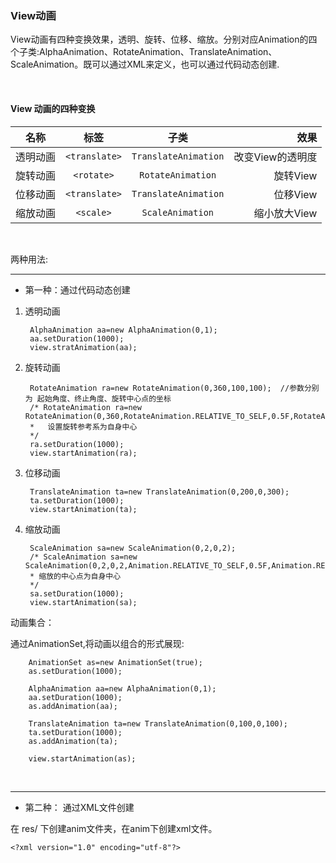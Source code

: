 ### View动画

View动画有四种变换效果，透明、旋转、位移、缩放。分别对应Animation的四个子类:AlphaAnimation、RotateAnimation、TranslateAnimation、ScaleAnimation。既可以通过XML来定义，也可以通过代码动态创建.

<br>

#### View 动画的四种变换

|名称|标签|子类|效果|
|---|:---:|:---:|----:|
|透明动画|`<translate>`|`TranslateAnimation`|改变View的透明度|
|旋转动画|`<rotate>`|`RotateAnimation`|旋转View|
|位移动画|`<translate>`|`TranslateAnimation`|位移View|
|缩放动画|`<scale>`|`ScaleAnimation`|缩小放大View|

<br>

两种用法:

****

* 第一种：通过代码动态创建

1. 透明动画
    
        AlphaAnimation aa=new AlphaAnimation(0,1);
        aa.setDuration(1000);
        view.stratAnimation(aa);

2. 旋转动画

        RotateAnimation ra=new RotateAnimation(0,360,100,100);  //参数分别为 起始角度、终止角度、旋转中心点的坐标
        /* RotateAnimation ra=new RotateAnimation(0,360,RotateAnimation.RELATIVE_TO_SELF,0.5F,RotateAnimation.RELATIVE_TO_SELF,0.5F);
        *   设置旋转参考系为自身中心
        */
        ra.setDuration(1000);
        view.startAnimation(ra);

3. 位移动画

        TranslateAnimation ta=new TranslateAnimation(0,200,0,300);
        ta.setDuration(1000);
        view.startAnimation(ta);

4. 缩放动画

        ScaleAnimation sa=new ScaleAnimation(0,2,0,2);
        /* ScaleAnimation sa=new ScaleAnimation(0,2,0,2,Animation.RELATIVE_TO_SELF,0.5F,Animation.RELATIVE_TO_SELF,0,5F);
        * 缩放的中心点为自身中心
        */
        sa.setDuration(1000);
        view.startAnimation(sa);

动画集合：

通过AnimationSet,将动画以组合的形式展现:

        AnimationSet as=new AnimationSet(true);
        as.setDuration(1000);

        AlphaAnimation aa=new AlphaAnimation(0,1);
        aa.setDuration(1000);
        as.addAnimation(aa);

        TranslateAnimation ta=new TranslateAnimation(0,100,0,100);
        ta.setDuration(1000);
        as.addAnimation(ta);

        view.startAnimation(as);

<br>

***

* 第二种： 通过XML文件创建

在 res/ 下创建anim文件夹，在anim下创建xml文件。

    <?xml version="1.0" encoding="utf-8"?>
